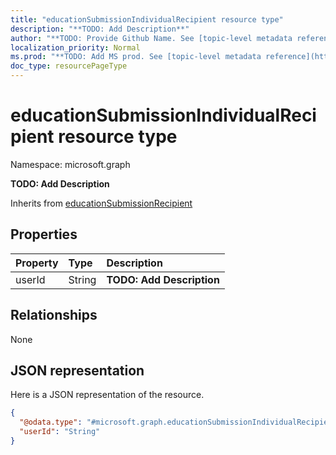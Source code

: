 ```yaml
---
title: "educationSubmissionIndividualRecipient resource type"
description: "**TODO: Add Description**"
author: "**TODO: Provide Github Name. See [topic-level metadata reference](https://msgo.azurewebsites.net/add/document/guidelines/metadata.html#topic-level-metadata)**"
localization_priority: Normal
ms.prod: "**TODO: Add MS prod. See [topic-level metadata reference](https://msgo.azurewebsites.net/add/document/guidelines/metadata.html#topic-level-metadata)**"
doc_type: resourcePageType
---
```


# educationSubmissionIndividualRecipient resource type


Namespace: microsoft.graph

**TODO: Add Description**


Inherits from [educationSubmissionRecipient](../resources/educationsubmissionrecipient.md)

## Properties
|Property|Type|Description|
|:---|:---|:---|
|userId|String|**TODO: Add Description**|

## Relationships
None

## JSON representation
Here is a JSON representation of the resource.
<!-- {
  "blockType": "resource",
  "@odata.type": "microsoft.graph.educationSubmissionIndividualRecipient"
}
-->
``` json
{
  "@odata.type": "#microsoft.graph.educationSubmissionIndividualRecipient",
  "userId": "String"
}
```

